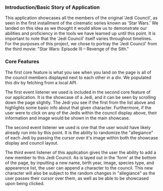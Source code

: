 ### Introduction/Basic Story of Application

This application showcases all the members of the original 'Jedi Council', as seen in the first installment of the cinematic series known as 'Star Wars.' We landed on this idea as we thought it would allow us to demonstrate our abilities and proficiency in the tools we have learned up until this point. It is important to note that the 'Jedi Council' itself varies throughout timelines. For the purposes of this project, we chose to portray the 'Jedi Council' from the third movie: "Star Wars: Episode III – Revenge of the Sith."

### Core Features

The first core feature is what you see when you land on the page is all of the council members displayed next to each other in a div. We populated this div by fetching from a local API.

The first event listener we used is included in the second core feature of our application. It is the showcase of a Jedi, and it can be seen by scrolling down the page slightly. The Jedi you see if the first from the list above and highlights some basic info about that given character. Furthermore, if the user were to click on any of the Jedis within the council display above, their information and image would be shown in the main showcase. 

The second event listener we used is one that the user would have likely already run into by this point. It is the ability to randomize the "allegiance" of each Jedi by passing the cursor over it's image within both the showcase display and council layout. 

The third event listener of this application gives the user the ability to add a new member to this Jedi Council. As is layed out in the 'form' at the bottom of the page, by inputting a new name, birth year, image, species type, and appearence list, the user can append a character to the council. This new character will also be subject to the random changes in "allegiance" as the user passes their cursor over them, as well as be able to be showcased upon being clicked. 